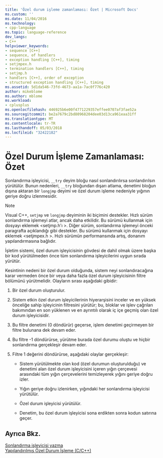 ```yaml
---
title: 'Özel durum işleme zamanlaması: Özet | Microsoft Docs'
ms.custom: ''
ms.date: 11/04/2016
ms.technology:
- cpp-language
ms.topic: language-reference
dev_langs:
- C++
helpviewer_keywords:
- sequence [C++]
- sequence, of handlers
- exception handling [C++], timing
- setjmpex.h
- termination handlers [C++], timing
- setjmp.h
- handlers [C++], order of exception
- structured exception handling [C++], timing
ms.assetid: 5d1da546-73fd-4673-aa1a-7ac0f776c420
author: mikeblome
ms.author: mblome
ms.workload:
- cplusplus
ms.openlocfilehash: 446925b6e00f4771229357effee0707af3fae52a
ms.sourcegitcommit: be2a7679c2bd80968204dee03d13ca961eaa31ff
ms.translationtype: MT
ms.contentlocale: tr-TR
ms.lasthandoff: 05/03/2018
ms.locfileid: "32422182"
---
```

# <a name="timing-of-exception-handling-a-summary"></a>Özel Durum İşleme Zamanlaması: Özet
Sonlandırma işleyicisi, `__try` deyim bloğu nasıl sonlandırılırsa sonlandırılsın yürütülür. Bunun nedenleri, `__try` bloğundan dışarı atlama, denetimi bloğun dışına aktaran bir `longjmp` deyimi ve özel durum işleme nedeniyle yığının geriye doğru izlenmesidir.  
  
> [!NOTE]
>  Visual C++, `setjmp` ve `longjmp` deyiminin iki biçimini destekler. Hızlı sürüm sonlandırma işlemeyi atlar, ancak daha etkilidir. Bu sürümü kullanmak için dosyayı eklemek \<setjmp.h'ı >. Diğer sürüm, sonlandırma işlemeyi önceki paragrafta açıklandığı gibi destekler. Bu sürümü kullanmak için dosyayı eklemek \<setjmpex.h >. Hızlı sürümün performansında artış, donanım yapılandırmasına bağlıdır.  
  
 İşletim sistemi, özel durum işleyicisinin gövdesi de dahil olmak üzere başka bir kod yürütülmeden önce tüm sonlandırma işleyicilerini uygun sırada yürütür.  
  
 Kesintinin nedeni bir özel durum olduğunda, sistem neyi sonlandıracağına karar vermeden önce bir veya daha fazla özel durum işleyicisinin filtre bölümünü yürütmelidir. Olayların sırası aşağıdaki gibidir:  
  
1.  Bir özel durum oluşturulur.  
  
2.  Sistem etkin özel durum işleyicilerinin hiyerarşisini inceler ve en yüksek önceliğe sahip işleyicinin filtresini yürütür; bu, bloklar ve işlev çağrıları bakımından en son yüklenen ve en ayrıntılı olarak iç içe geçmiş olan özel durum işleyicisidir.  
  
3.  Bu filtre denetimi (0 döndürür) geçerse, işlem denetimi geçirmeyen bir filtre bulunana dek devam eder.  
  
4.  Bu filtre -1 döndürürse, yürütme burada özel durumu oluştu ve hiçbir sonlandırma gerçekleşir devam eder.  
  
5.  Filtre 1 değerini döndürürse, aşağıdaki olaylar gerçekleşir:  
  
    -   Sistem yürütülmekte olan kod (özel durumun oluşturulduğu) ve denetimi alan özel durum işleyicisini içeren yığın çerçevesi arasındaki tüm yığın çerçevelerini temizleyerek yığını geriye doğru izler.  
  
    -   Yığın geriye doğru izlenirken, yığındaki her sonlandırma işleyicisi yürütülür.  
  
    -   Özel durum işleyicisi yürütülür.  
  
    -   Denetim, bu özel durum işleyicisi sona erdikten sonra kodun satırına geçer.  
  
## <a name="see-also"></a>Ayrıca Bkz.  
 [Sonlandırma işleyicisi yazma](../cpp/writing-a-termination-handler.md)   
 [Yapılandırılmış Özel Durum İşleme (C/C++)](../cpp/structured-exception-handling-c-cpp.md)